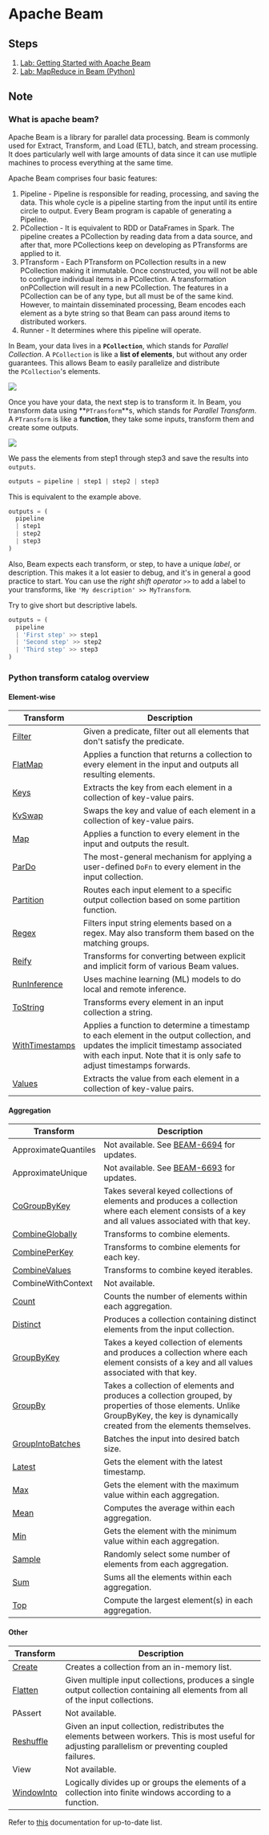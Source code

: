 # Apache Beam

## Steps

1. [Lab: Getting Started with Apache Beam](./getting-started/)
1. [Lab: MapReduce in Beam (Python)](./lab-gcp-beam-mapreduce.md)

## Note

### What is apache beam?

Apache Beam is a library for parallel data processing. Beam is commonly used for Extract, Transform, and Load (ETL), batch, and stream processing. It does particularly well with large amounts of data since it can use mutliple machines to process everything at the same time.

Apache Beam comprises four basic features:

1. Pipeline - Pipeline is responsible for reading, processing, and saving the data. This whole cycle is a pipeline starting from the input until its entire circle to output. Every Beam program is capable of generating a Pipeline.
1. PCollection - It is equivalent to RDD or DataFrames in Spark. The pipeline creates a PCollection by reading data from a data source, and after that, more PCollections keep on developing as PTransforms are applied to it.
1. PTransform - Each PTransform on PCollection results in a new PCollection making it immutable. Once constructed, you will not be able to configure individual items in a PCollection. A transformation onPCollection will result in a new PCollection. The features in a PCollection can be of any type, but all must be of the same kind. However, to maintain disseminated processing, Beam encodes each element as a byte string so that Beam can pass around items to distributed workers.
1. Runner - It determines where this pipeline will operate.

In Beam, your data lives in a **`PCollection`**, which stands for *Parallel Collection*. A `PCollection` is like a **list of elements**, but without any order guarantees. This allows Beam to easily parallelize and distribute the `PCollection`'s elements.

![](https://user-images.githubusercontent.com/62965911/214567888-83bb1b64-45dd-41fb-b1bf-ba59abf8ed08.png)

Once you have your data, the next step is to transform it. In Beam, you transform data using **`PTransform`**s, which stands for *Parallel Transform*. A `PTransform` is like a **function**, they take some inputs, transform them and create some outputs.

![](https://user-images.githubusercontent.com/62965911/214567899-4f8efbd8-2cc2-49b4-906f-dbc9045fc02e.png)

We pass the elements from step1 through step3 and save the results into `outputs`.

```py
outputs = pipeline | step1 | step2 | step3
```

This is equivalent to the example above.

```py
outputs = (
  pipeline
  | step1
  | step2
  | step3
)
```

Also, Beam expects each transform, or step, to have a unique *label*, or description. This makes it a lot easier to debug, and it's in general a good practice to start. You can use the *right shift operator* `>>` to add a label to your transforms, like `'My description' >> MyTransform`.

Try to give short but descriptive labels.

```py
outputs = (
  pipeline
  | 'First step' >> step1
  | 'Second step' >> step2
  | 'Third step' >> step3
)
```

### Python transform catalog overview

#### Element-wise

| Transform | Description |
| --------- | ----------- |
| [Filter](https://beam.apache.org/documentation/transforms/python/elementwise/filter) | Given a predicate, filter out all elements that don't satisfy the predicate. |
| [FlatMap](https://beam.apache.org/documentation/transforms/python/elementwise/flatmap) | Applies a function that returns a collection to every element in the input and outputs all resulting elements. |
| [Keys](https://beam.apache.org/documentation/transforms/python/elementwise/keys) | Extracts the key from each element in a collection of key-value pairs. |
| [KvSwap](https://beam.apache.org/documentation/transforms/python/elementwise/kvswap) | Swaps the key and value of each element in a collection of key-value pairs. |
| [Map](https://beam.apache.org/documentation/transforms/python/elementwise/map) | Applies a function to every element in the input and outputs the result. |
| [ParDo](https://beam.apache.org/documentation/transforms/python/elementwise/pardo) | The most-general mechanism for applying a user-defined `DoFn` to every element in the input collection. |
| [Partition](https://beam.apache.org/documentation/transforms/python/elementwise/partition) | Routes each input element to a specific output collection based on some partition function. |
| [Regex](https://beam.apache.org/documentation/transforms/python/elementwise/regex) | Filters input string elements based on a regex. May also transform them based on the matching groups. |
| [Reify](https://beam.apache.org/documentation/transforms/python/elementwise/reify) | Transforms for converting between explicit and implicit form of various Beam values. |
| [RunInference](https://beam.apache.org/documentation/transforms/python/elementwise/runinference) | Uses machine learning (ML) models to do local and remote inference. |
| [ToString](https://beam.apache.org/documentation/transforms/python/elementwise/tostring) | Transforms every element in an input collection a string. |
| [WithTimestamps](https://beam.apache.org/documentation/transforms/python/elementwise/withtimestamps) | Applies a function to determine a timestamp to each element in the output collection, and updates the implicit timestamp associated with each input. Note that it is only safe to adjust timestamps forwards. |
| [Values](https://beam.apache.org/documentation/transforms/python/elementwise/values) | Extracts the value from each element in a collection of key-value pairs. |

#### Aggregation

| Transform | Description |
| --------- | ----------- |
| ApproximateQuantiles | Not available. See [BEAM-6694](https://issues.apache.org/jira/browse/BEAM-6694) for updates. |
| ApproximateUnique | Not available. See [BEAM-6693](https://issues.apache.org/jira/browse/BEAM-6693) for updates. |
| [CoGroupByKey](https://beam.apache.org/documentation/transforms/python/aggregation/cogroupbykey) | Takes several keyed collections of elements and produces a collection where each element consists of a key and all values associated with that key. |
| [CombineGlobally](https://beam.apache.org/documentation/transforms/python/aggregation/combineglobally) | Transforms to combine elements. |
| [CombinePerKey](https://beam.apache.org/documentation/transforms/python/aggregation/combineperkey) | Transforms to combine elements for each key. |
| [CombineValues](https://beam.apache.org/documentation/transforms/python/aggregation/combinevalues) | Transforms to combine keyed iterables. |
| CombineWithContext | Not available. |
| [Count](https://beam.apache.org/documentation/transforms/python/aggregation/count) | Counts the number of elements within each aggregation. |
| [Distinct](https://beam.apache.org/documentation/transforms/python/aggregation/distinct) | Produces a collection containing distinct elements from the input collection. |
| [GroupByKey](https://beam.apache.org/documentation/transforms/python/aggregation/groupbykey) | Takes a keyed collection of elements and produces a collection where each element consists of a key and all values associated with that key. |
| [GroupBy](https://beam.apache.org/documentation/transforms/python/aggregation/groupby) | Takes a collection of elements and produces a collection grouped, by properties of those elements. Unlike GroupByKey, the key is dynamically created from the elements themselves. |
| [GroupIntoBatches](https://beam.apache.org/documentation/transforms/python/aggregation/groupintobatches) | Batches the input into desired batch size. |
| [Latest](https://beam.apache.org/documentation/transforms/python/aggregation/latest) | Gets the element with the latest timestamp. |
| [Max](https://beam.apache.org/documentation/transforms/python/aggregation/max) | Gets the element with the maximum value within each aggregation. |
| [Mean](https://beam.apache.org/documentation/transforms/python/aggregation/mean) | Computes the average within each aggregation. |
| [Min](https://beam.apache.org/documentation/transforms/python/aggregation/min) | Gets the element with the minimum value within each aggregation. |
| [Sample](https://beam.apache.org/documentation/transforms/python/aggregation/sample) | Randomly select some number of elements from each aggregation. |
| [Sum](https://beam.apache.org/documentation/transforms/python/aggregation/sum) | Sums all the elements within each aggregation. |
| [Top](https://beam.apache.org/documentation/transforms/python/aggregation/top) | Compute the largest element(s) in each aggregation. |

#### Other

| Transform | Description |
| --------- | ----------- |
| [Create](https://beam.apache.org/documentation/transforms/python/other/create) | Creates a collection from an in-memory list. |
| [Flatten](https://beam.apache.org/documentation/transforms/python/other/flatten) | Given multiple input collections, produces a single output collection containing all elements from all of the input collections. |
| PAssert | Not available. |
| [Reshuffle](https://beam.apache.org/documentation/transforms/python/other/reshuffle) | Given an input collection, redistributes the elements between workers. This is most useful for adjusting parallelism or preventing coupled failures. |
| View | Not available. |
| [WindowInto](https://beam.apache.org/documentation/transforms/python/other/windowinto) | Logically divides up or groups the elements of a collection into finite windows according to a function. |

Refer to [this](https://beam.apache.org/documentation/transforms/python/overview/) documentation for up-to-date list.